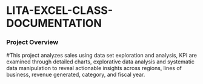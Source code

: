   # LITA-EXCEL-CLASS-DOCUMENTATION
  ### Project Overview
#This project analyzes sales using data set exploration and analysis, KPI are examined through detailed charts, explorative data analysis and systematic data manipulation to reveal actionable insights across regions, lines of business, revenue generated, category, and fiscal year.
